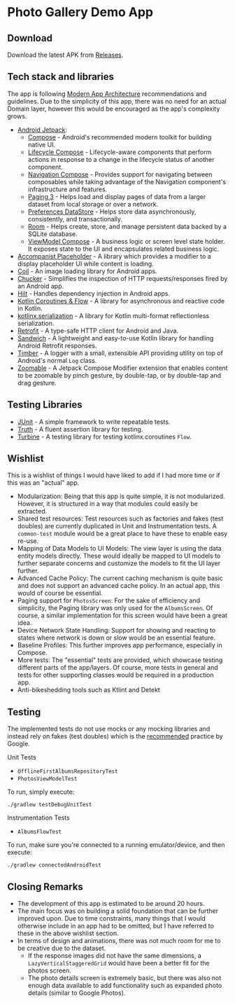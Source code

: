 # Photo Gallery Demo App

## Download

Download the latest APK from [Releases](https://github.com/andreformosa/photogallery/releases).

## Tech stack and libraries

The app is
following [Modern App Architecture](https://developer.android.com/topic/architecture#modern-app-architecture)
recommendations and guidelines. Due to the simplicity of this app, there was no need for an actual
Domain layer, however this would be encouraged as the app's complexity grows.

- [Android Jetpack](https://developer.android.com/jetpack/androidx/explorer?case=all):
    - [Compose](https://developer.android.com/jetpack/compose) - Android's recommended modern
      toolkit for building native UI.
    - [Lifecycle Compose](https://developer.android.com/jetpack/androidx/releases/lifecycle) -
      Lifecycle-aware components that perform actions in response to a change in the lifecycle
      status of another component.
    - [Navigation Compose](https://developer.android.com/jetpack/compose/navigation) - Provides
      support for navigating between composables while taking advantage of the Navigation
      component's
      infrastructure and features.
    - [Paging 3](https://developer.android.com/topic/libraries/architecture/paging/v3-overview) -
      Helps load and display pages of data from a larger dataset from local storage or over a
      network.
    - [Preferences DataStore](https://developer.android.com/topic/libraries/architecture/datastore) -
      Helps store data asynchronously, consistently, and transactionally.
    - [Room](https://developer.android.com/jetpack/androidx/releases/room) - Helps create, store,
      and manage persistent data backed by a SQLite database.
    - [ViewModel Compose](https://developer.android.com/topic/libraries/architecture/viewmodel#jetpack-compose) -
      A business logic or screen level state holder. It exposes state to the UI and encapsulates
      related business logic.
- [Accompanist Placeholder](https://google.github.io/accompanist/placeholder/) - A library which
  provides a modifier to a display placeholder UI while content is loading.
- [Coil](https://github.com/coil-kt/coil) - An image loading library for Android apps.
- [Chucker](https://github.com/ChuckerTeam/chucker) - Simplifies the inspection of HTTP
  requests/responses fired by an Android app.
- [Hilt](https://dagger.dev/hilt) - Handles dependency injection in Android apps.
- [Kotlin Coroutines & Flow](https://github.com/Kotlin/kotlinx.coroutines) - A library for
  asynchronous and reactive code in Kotlin.
- [kotlinx.serialization](https://github.com/Kotlin/kotlinx.serialization) - A library for Kotlin
  multi-format reflectionless serialization.
- [Retrofit](https://github.com/square/retrofit) - A type-safe HTTP client for Android and Java.
- [Sandwich](https://github.com/skydoves/Sandwich) - A lightweight and easy-to-use Kotlin library
  for handling Android Retrofit responses.
- [Timber](https://github.com/JakeWharton/timber) - A logger with a small, extensible API providing
  utility on top of Android's normal `Log` class.
- [Zoomable](https://github.com/usuiat/Zoomable) - A Jetpack Compose Modifier extension that enables
  content to be zoomable by pinch gesture, by double-tap, or by double-tap and drag gesture.

## Testing Libraries

- [JUnit](https://github.com/junit-team/junit4) - A simple framework to write repeatable tests.
- [Truth](https://github.com/google/truth) - A fluent assertion library for testing.
- [Turbine](https://github.com/cashapp/turbine) - A testing library for testing
  kotlinx.coroutines `Flow`.

## Wishlist

This is a wishlist of things I would have liked to add if I had more time or if this was an "actual"
app.

- Modularization: Being that this app is quite simple, it is not modularized. However, it is
  structured in a way that modules could easily be extracted.
- Shared test resources: Test resources such as factories and fakes (test doubles) are currently
  duplicated in Unit and Instrumentation tests. A `common-test` module would be a great place to
  have these to enable easy re-use.
- Mapping of Data Models to UI Models: The view layer is using the data entity models directly.
  These would ideally be mapped to UI models to further separate concerns and customize the models
  to fit the UI layer further.
- Advanced Cache Policy: The current caching mechanism is quite basic and does not support an
  advanced cache policy. In an actual app, this would of course be essential.
- Paging support for `PhotosScreen`: For the sake of efficiency and simplicity, the Paging library
  was only used for the `AlbumsScreen`. Of course, a similar implementation for this screen would
  have been a great idea.
- Device Network State Handling: Support for showing and reacting to states where network is down or
  slow would be an essential feature.
- Baseline Profiles: This further improves app performance, especially in Compose.
- More tests: The "essential" tests are provided, which showcase testing different parts of the
  app/layers. Of course, more tests in general and tests for other supporting classes would be
  required in a production app.
- Anti-bikeshedding tools such as Ktlint and Detekt

## Testing

The implemented tests do not use mocks or any mocking libraries and instead rely on fakes (test
doubles) which is
the [recommended](https://developer.android.com/training/testing/fundamentals/test-doubles#types)
practice by Google.

Unit Tests

- `OfflineFirstAlbumsRepositoryTest`
- `PhotosViewModelTest`

To run, simply execute:

`./gradlew testDebugUnitTest`

Instrumentation Tests

- `AlbumsFlowTest`

To run, make sure you're connected to a running emulator/device, and then execute:

`./gradlew connectedAndroidTest`

## Closing Remarks

- The development of this app is estimated to be around 20 hours.
- The main focus was on building a solid foundation that can be further improved upon. Due to time
  constraints, many things that I would otherwise include in an app had to be omitted, but I have
  referred to these in the above wishlist section.
- In terms of design and animations, there was not much room for me to be creative due to the
  dataset.
    - If the response images did not have the same dimensions, a `LazyVerticalStaggeredGrid` would
      have been a better fit for the photos screen.
    - The photo details screen is extremely basic, but there was also not enough data available to
      add functionality such as expanded photo details (similar to Google Photos).

